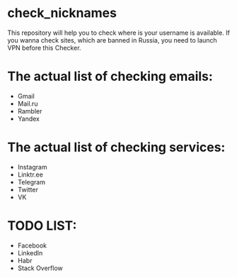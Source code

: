 # check_nicknames
This repository will help you to check where is your username is available.
If you wanna check sites, which are banned in Russia, you need to launch VPN before this Checker.

# The actual list of checking emails:
- Gmail
- Mail.ru
- Rambler
- Yandex

# The actual list of checking services:
- Instagram
- Linktr.ee
- Telegram
- Twitter
- VK

# TODO LIST:
- Facebook
- LinkedIn
- Habr
- Stack Overflow
